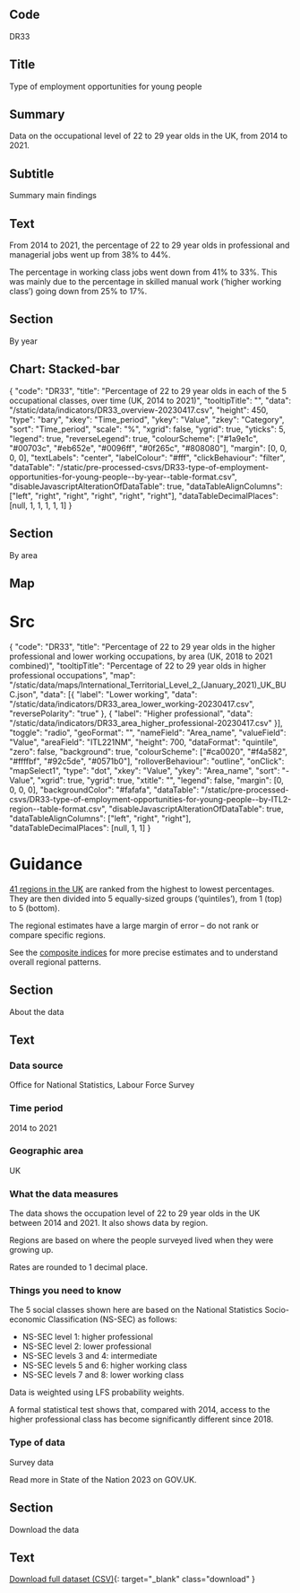 ## Code
DR33

## Title
Type of employment opportunities for young people

## Summary
Data on the occupational level of 22 to 29 year olds in the UK, from 2014 to 2021.

## Subtitle
Summary main findings

## Text
From 2014 to 2021, the percentage of 22 to 29 year olds in professional and managerial jobs went up from 38% to 44%.

The percentage in working class jobs went down from 41% to 33%.
This was mainly due to the percentage in skilled manual work (‘higher working class’) going down from 25% to 17%.

## Section
By year

## Chart: Stacked-bar
{
    "code": "DR33",
    "title": "Percentage of 22 to 29 year olds in each of the 5 occupational classes, over time (UK, 2014 to 2021)",
    "tooltipTitle": "",
    "data": "/static/data/indicators/DR33_overview-20230417.csv",
    "height": 450,
    "type": "bary",
    "xkey": "Time_period",
    "ykey": "Value",
    "zkey": "Category",
    "sort": "Time_period",
    "scale": "%",
    "xgrid": false,
    "ygrid": true,
    "yticks": 5,
    "legend": true,
    "reverseLegend": true,
    "colourScheme": ["#1a9e1c", "#00703c", "#eb652e", "#0096ff", "#0f265c", "#808080"],
    "margin": [0, 0, 0, 0],
    "textLabels": "center",
    "labelColour": "#fff",
    "clickBehaviour": "filter",
    "dataTable": "/static/pre-processed-csvs/DR33-type-of-employment-opportunities-for-young-people--by-year--table-format.csv",
    "disableJavascriptAlterationOfDataTable": true,
    "dataTableAlignColumns": ["left", "right", "right", "right", "right", "right"],
    "dataTableDecimalPlaces": [null, 1, 1, 1, 1, 1]
}

## Section
By area

## Map
# Src
{
    "code": "DR33",
    "title": "Percentage of 22 to 29 year olds in the higher professional and lower working occupations, by area (UK, 2018 to 2021 combined)",
    "tooltipTitle": "Percentage of 22 to 29 year olds in higher professional occupations",
    "map": "/static/data/maps/International_Territorial_Level_2_(January_2021)_UK_BUC.json",
    "data": [{
        "label": "Lower working",
        "data": "/static/data/indicators/DR33_area_lower_working-20230417.csv",
        "reversePolarity": "true"
    }, {
        "label": "Higher professional",
        "data": "/static/data/indicators/DR33_area_higher_professional-20230417.csv"
    }],
    "toggle": "radio",
    "geoFormat": "",
    "nameField": "Area_name",
    "valueField": "Value",
    "areaField": "ITL221NM",
    "height": 700,
    "dataFormat": "quintile",
    "zero": false,
    "background": true,
    "colourScheme": ["#ca0020", "#f4a582", "#ffffbf", "#92c5de", "#0571b0"],
    "rolloverBehaviour": "outline",
    "onClick": "mapSelect1",
    "type": "dot",
    "xkey": "Value",
    "ykey": "Area_name",
    "sort": "-Value",
    "xgrid": true,
    "ygrid": true,
    "xtitle": "",
    "legend": false,
    "margin": [0, 0, 0, 0],
    "backgroundColor": "#fafafa",
    "dataTable": "/static/pre-processed-csvs/DR33-type-of-employment-opportunities-for-young-people--by-ITL2-region--table-format.csv",
    "disableJavascriptAlterationOfDataTable": true,
    "dataTableAlignColumns": ["left", "right", "right"],
    "dataTableDecimalPlaces": [null, 1, 1]
}

# Guidance
[41 regions in the UK](/social_mobility_by_area#the-41-regions) are ranked from the highest to lowest percentages.
They are then divided into 5 equally-sized groups (‘quintiles’), from 1 (top) to 5 (bottom).

The regional estimates have a large margin of error – do not rank or compare specific regions.

See the [composite indices](/social_mobility_by_area#composite-measures-by-region) for more precise estimates and to
understand overall regional patterns.

## Section
About the data

## Text
### Data source
Office for National Statistics, Labour Force Survey

### Time period
2014 to 2021

### Geographic area
UK

### What the data measures
The data shows the occupation level of 22 to 29 year olds in the UK between 2014 and 2021. It also shows data by region.

Regions are based on where the people surveyed lived when they were growing up.

Rates are rounded to 1 decimal place.

### Things you need to know
The 5 social classes shown here are based on the National Statistics Socio-economic Classification (NS-SEC) as follows:

* NS-SEC level 1: higher professional
* NS-SEC level 2: lower professional
* NS-SEC levels 3 and 4: intermediate
* NS-SEC levels 5 and 6: higher working class
* NS-SEC levels 7 and 8: lower working class

Data is weighted using LFS probability weights.

A formal statistical test shows that, compared with 2014, access to the higher professional class has become significantly different since 2018.


### Type of data
Survey data

Read more in State of the Nation 2023 on GOV.UK.

## Section
Download the data

## Text
[Download full dataset (CSV)](/static/data/full-datasets/DR33-type-of-employment-opportunities-for-young-people--full-dataset.csv){: target="_blank" class="download" }
